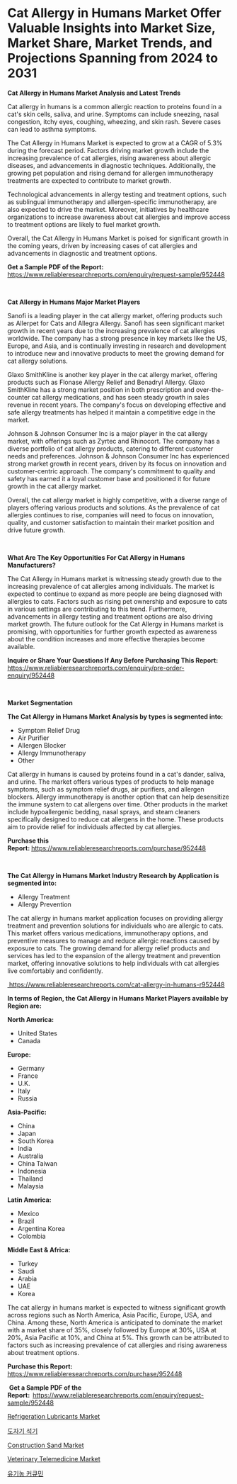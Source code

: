 <p><h1>Cat Allergy in Humans Market Offer Valuable Insights into Market Size, Market Share, Market Trends, and Projections Spanning from 2024 to 2031</h1></p><p><strong>Cat Allergy in Humans Market Analysis and Latest Trends</strong></p>
<p><p>Cat allergy in humans is a common allergic reaction to proteins found in a cat's skin cells, saliva, and urine. Symptoms can include sneezing, nasal congestion, itchy eyes, coughing, wheezing, and skin rash. Severe cases can lead to asthma symptoms.</p><p>The Cat Allergy in Humans Market is expected to grow at a CAGR of 5.3% during the forecast period. Factors driving market growth include the increasing prevalence of cat allergies, rising awareness about allergic diseases, and advancements in diagnostic techniques. Additionally, the growing pet population and rising demand for allergen immunotherapy treatments are expected to contribute to market growth.</p><p>Technological advancements in allergy testing and treatment options, such as sublingual immunotherapy and allergen-specific immunotherapy, are also expected to drive the market. Moreover, initiatives by healthcare organizations to increase awareness about cat allergies and improve access to treatment options are likely to fuel market growth.</p><p>Overall, the Cat Allergy in Humans Market is poised for significant growth in the coming years, driven by increasing cases of cat allergies and advancements in diagnostic and treatment options.</p></p>
<p><strong>Get a Sample PDF of the Report:&nbsp;</strong> <a href="https://www.reliableresearchreports.com/enquiry/request-sample/952448">https://www.reliableresearchreports.com/enquiry/request-sample/952448</a></p>
<p>&nbsp;</p>
<p><strong>Cat Allergy in Humans Major Market Players</strong></p>
<p><p>Sanofi is a leading player in the cat allergy market, offering products such as Allerpet for Cats and Allegra Allergy. Sanofi has seen significant market growth in recent years due to the increasing prevalence of cat allergies worldwide. The company has a strong presence in key markets like the US, Europe, and Asia, and is continually investing in research and development to introduce new and innovative products to meet the growing demand for cat allergy solutions.</p><p>Glaxo SmithKline is another key player in the cat allergy market, offering products such as Flonase Allergy Relief and Benadryl Allergy. Glaxo SmithKline has a strong market position in both prescription and over-the-counter cat allergy medications, and has seen steady growth in sales revenue in recent years. The company's focus on developing effective and safe allergy treatments has helped it maintain a competitive edge in the market.</p><p>Johnson & Johnson Consumer Inc is a major player in the cat allergy market, with offerings such as Zyrtec and Rhinocort. The company has a diverse portfolio of cat allergy products, catering to different customer needs and preferences. Johnson & Johnson Consumer Inc has experienced strong market growth in recent years, driven by its focus on innovation and customer-centric approach. The company's commitment to quality and safety has earned it a loyal customer base and positioned it for future growth in the cat allergy market.</p><p>Overall, the cat allergy market is highly competitive, with a diverse range of players offering various products and solutions. As the prevalence of cat allergies continues to rise, companies will need to focus on innovation, quality, and customer satisfaction to maintain their market position and drive future growth.</p></p>
<p>&nbsp;</p>
<p><strong>What Are The Key Opportunities For Cat Allergy in Humans Manufacturers?</strong></p>
<p><p>The Cat Allergy in Humans market is witnessing steady growth due to the increasing prevalence of cat allergies among individuals. The market is expected to continue to expand as more people are being diagnosed with allergies to cats. Factors such as rising pet ownership and exposure to cats in various settings are contributing to this trend. Furthermore, advancements in allergy testing and treatment options are also driving market growth. The future outlook for the Cat Allergy in Humans market is promising, with opportunities for further growth expected as awareness about the condition increases and more effective therapies become available.</p></p>
<p><strong>Inquire or Share Your Questions If Any Before Purchasing This Report:</strong> <a href="https://www.reliableresearchreports.com/enquiry/pre-order-enquiry/952448">https://www.reliableresearchreports.com/enquiry/pre-order-enquiry/952448</a></p>
<p>&nbsp;</p>
<p><strong>Market Segmentation</strong></p>
<p><strong>The Cat Allergy in Humans Market Analysis by types is segmented into:</strong></p>
<p><ul><li>Symptom Relief Drug</li><li>Air Purifier</li><li>Allergen Blocker</li><li>Allergy Immunotherapy</li><li>Other</li></ul></p>
<p><p>Cat allergy in humans is caused by proteins found in a cat's dander, saliva, and urine. The market offers various types of products to help manage symptoms, such as symptom relief drugs, air purifiers, and allergen blockers. Allergy immunotherapy is another option that can help desensitize the immune system to cat allergens over time. Other products in the market include hypoallergenic bedding, nasal sprays, and steam cleaners specifically designed to reduce cat allergens in the home. These products aim to provide relief for individuals affected by cat allergies.</p></p>
<p><strong>Purchase this Report:&nbsp;</strong><a href="https://www.reliableresearchreports.com/purchase/952448">https://www.reliableresearchreports.com/purchase/952448</a></p>
<p>&nbsp;</p>
<p><strong>The Cat Allergy in Humans Market Industry Research by Application is segmented into:</strong></p>
<p><ul><li>Allergy Treatment</li><li>Allergy Prevention</li></ul></p>
<p><p>The cat allergy in humans market application focuses on providing allergy treatment and prevention solutions for individuals who are allergic to cats. This market offers various medications, immunotherapy options, and preventive measures to manage and reduce allergic reactions caused by exposure to cats. The growing demand for allergy relief products and services has led to the expansion of the allergy treatment and prevention market, offering innovative solutions to help individuals with cat allergies live comfortably and confidently.</p></p>
<p><a href="https://www.reliableresearchreports.com/cat-allergy-in-humans-r952448">&nbsp;https://www.reliableresearchreports.com/cat-allergy-in-humans-r952448</a></p>
<p><strong>In terms of Region, the Cat Allergy in Humans Market Players available by Region are:</strong></p>
<p>
    <p> <strong> North America: </strong>
        <ul>
            <li>United States</li>
            <li>Canada</li>
        </ul>
        </p> 
    <p> <strong> Europe: </strong>
        <ul>
            <li>Germany</li>
            <li>France</li>
            <li>U.K.</li>
            <li>Italy</li>
            <li>Russia</li>
        </ul>
        </p> 
    <p> <strong> Asia-Pacific: </strong>
        <ul>
            <li>China</li>
            <li>Japan</li>
            <li>South Korea</li>
            <li>India</li>
            <li>Australia</li>
            <li>China Taiwan</li>
            <li>Indonesia</li>
            <li>Thailand</li>
            <li>Malaysia</li>
        </ul>
        </p> 
    <p> <strong> Latin America: </strong>
        <ul>
            <li>Mexico</li>
            <li>Brazil</li>
            <li>Argentina Korea</li>
            <li>Colombia</li>
        </ul>
        </p> 
    <p> <strong> Middle East & Africa: </strong>
        <ul>
            <li>Turkey</li>
            <li>Saudi</li>
            <li>Arabia</li>
            <li>UAE</li>
            <li>Korea</li>
        </ul>
    </p>
    </p>
<p><p>The cat allergy in humans market is expected to witness significant growth across regions such as North America, Asia Pacific, Europe, USA, and China. Among these, North America is anticipated to dominate the market with a market share of 35%, closely followed by Europe at 30%, USA at 20%, Asia Pacific at 10%, and China at 5%. This growth can be attributed to factors such as increasing prevalence of cat allergies and rising awareness about treatment options.</p></p>
<p><strong>Purchase this Report: </strong><a href="https://www.reliableresearchreports.com/purchase/952448">https://www.reliableresearchreports.com/purchase/952448</a></p>
<p>&nbsp;<strong>Get a Sample PDF of the Report:&nbsp;&nbsp;</strong><a href="https://www.reliableresearchreports.com/enquiry/request-sample/952448">https://www.reliableresearchreports.com/enquiry/request-sample/952448</a></p>
<p><strong></strong></p>
<p><p><a href="https://www.linkedin.com/pulse/decoding-refrigeration-lubricants-market-deep-dive-latest-buu1f?trackingId=0gO3Jwx5teLu0X2wpvgnYg%3D%3D">Refrigeration Lubricants Market</a></p><p><a href="https://medium.com/@emmettsaynford43546/%EB%8F%84%EC%9E%90%EA%B8%B0-%EC%84%9D%ED%9A%8C-%EC%84%9D%EC%9E%AC-%EC%8B%9C%EC%9E%A5-%EC%8B%9C%EC%9E%A5-cagr-%EC%8B%9C%EC%9E%A5-%ED%8A%B8%EB%A0%8C%EB%93%9C-%EB%B0%8F-%EC%84%B1%EC%9E%A5-%EC%A0%84%EB%9E%B5%EC%97%90-%EB%8C%80%ED%95%9C-%ED%86%B5%EC%B0%B0%EB%A0%A5-c99758f834e7">도자기 석기</a></p><p><a href="https://www.linkedin.com/pulse/construction-sand-market-provides-detailed-segmentation-based-dgh0f?trackingId=SYXMMPB5ui5wC%2FcsyqMZaQ%3D%3D">Construction Sand Market</a></p><p><a href="https://github.com/nathandecarvalho/Market-Research-Report-List-3/blob/main/veterinary-telemedicine-market.md">Veterinary Telemedicine Market</a></p><p><a href="https://github.com/chupp85/Market-Research-Report-List-1/blob/main/439030251352.md">유기농 커큐민</a></p></p>